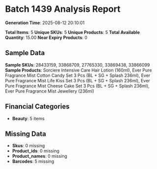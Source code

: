 # Batch 1439 Analysis Report

**Generation Time**: 2025-08-12 20:10:01

**Total Items**: 5
**Unique SKUs**: 5
**Unique Products**: 5
**Total Available Quantity**: 15.00
**Near Expiry Products**: 0

## Sample Data
**Sample SKUs**: 28433159, 33868709, 27765330, 33869438, 33866099
**Sample Products**: Sorciere Intensive Care Hair Lotion (160ml), Ever Pure Fragrance Mist Cotton Candy Set 3 Pcs (BL + SG + Splash 236ml), Ever Pure Fragrance Mist Life Kiss Set 3 Pcs (BL + SG + Splash 236ml), Ever Pure Fragrance Mist Cheese Cake Set 3 Pcs (BL + SG + Splash 236ml), Ever Pure Fragrance Mist Jewellery (236ml)

## Financial Categories
- **Beauty**: 5 items

## Missing Data
- **Skus**: 0 missing
- **Product_ids**: 0 missing
- **Product_names**: 0 missing
- **Barcodes**: 5 missing
